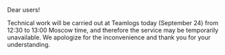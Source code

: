 Dear users! 

Technical work will be carried out at Teamlogs today (September 24) from 12:30 to 13:00 Moscow time, and therefore the service may be temporarily unavailable. We apologize for the inconvenience and thank you for your understanding.
